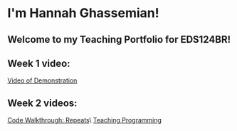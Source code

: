 # I'm Hannah Ghassemian!
## Welcome to my Teaching Portfolio for EDS124BR!

## Week 1 video:
[Video of Demonstration](https://youtu.be/XiidP12a834) 

## Week 2 videos:
[Code Walkthrough: Repeats](https://youtu.be/kHd0XtbTY_4)\\
[Teaching Programming](https://youtu.be/TJbESjsnp6Q)
